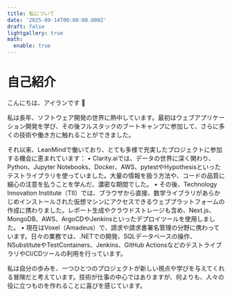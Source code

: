 ```yaml
---
title: 私について
date: '2025-09-14T00:00:00.000Z'
draft: false
lightgallery: true
math:
  enable: true
---
```

# 自己紹介

こんにちは、アイランです 👋

私は長年、ソフトウェア開発の世界に熱中しています。最初はウェブアプリケーション開発を学び、その後フルスタックのブートキャンプに参加して、さらに多くの技術や働き方に触れることができました。

それ以来、LeanMindで働いており、とても多様で充実したプロジェクトに参加する機会に恵まれています：
•	Clarity.aiでは、データの世界に深く関わり、Python、Jupyter Notebooks、Docker、AWS、pytestやHypothesisといったテストライブラリを使っていました。大量の情報を扱う方法や、コードの品質に細心の注意を払うことを学んだ、濃密な期間でした。
•	その後、Technology Innovation Institute（TII）では、ブラウザから直接、数学ライブラリがあらかじめインストールされた仮想マシンにアクセスできるウェブプラットフォームの作成に携わりました。レポート生成やクラウドストレージも含め、Next.js、MongoDB、AWS、ArgoCDやJenkinsといったデプロイツールを使用しました。
•	現在はVoxel（Amadeus）で、請求や請求書署名管理の分野に携わっています。日々の業務では、.NETでの開発、SQLデータベースの操作、NSubstituteやTestContainers、Jenkins、GitHub ActionsなどのテストライブラリやCI/CDツールの利用を行っています。

私は自分の歩みを、一つひとつのプロジェクトが新しい視点や学びを与えてくれる冒険だと考えています。技術が仕事の中心ではありますが、何よりも、人々の役に立つものを作れることに喜びを感じています。